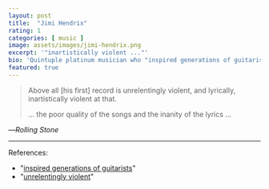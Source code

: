 ```yaml
---
layout: post
title:  "Jimi Hendrix"
rating: 1
categories: [ music ]
image: assets/images/jimi-hendrix.png
excerpt: '"inartistically violent ..."'
bio: 'Quintuple platinum musician who "inspired generations of guitarists."'
featured: true
---
```


> Above all [his first] record is unrelentingly violent, and lyrically, inartistically violent at that.
>
> ... the poor quality of the songs and the inanity of the lyrics ...

—_Rolling Stone_

---

References:

- "[inspired generations of guitarists](https://www.rollingstone.com/music/music-lists/best-albums-of-all-time-1062063/jimi-hendrix-are-you-experienced-1063203/)"
- "[unrelentingly violent](https://www.rollingstone.com/music/music-news/album-reviews-jimi-hendrix-and-eric-clapton-188030/)"
